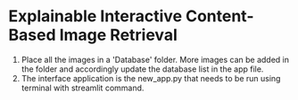 # Explainable Interactive Content-Based Image Retrieval 

1. Place all the images in a 'Database' folder. More images can be added in the folder and accordingly update the database list in the app file.
2. The interface application is the new_app.py that needs to be run using terminal with streamlit command.
